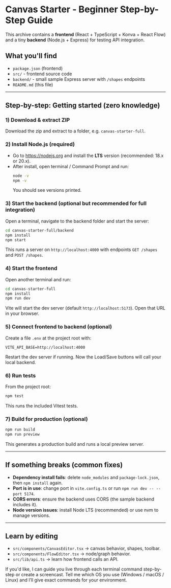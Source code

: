 
# Canvas Starter - Beginner Step-by-Step Guide

This archive contains a **frontend** (React + TypeScript + Konva + React Flow) and a tiny **backend** (Node.js + Express) for testing API integration.

## What you'll find
- `package.json` (frontend)
- `src/` - frontend source code
- `backend/` - small sample Express server with `/shapes` endpoints
- `README.md` (this file)

---

## Step-by-step: Getting started (zero knowledge)

### 1) Download & extract ZIP
Download the zip and extract to a folder, e.g. `canvas-starter-full`.

### 2) Install Node.js (required)
- Go to https://nodejs.org and install the **LTS** version (recommended: 18.x or 20.x).
- After install, open terminal / Command Prompt and run:
  ```bash
  node -v
  npm -v
  ```
  You should see versions printed.

### 3) Start the backend (optional but recommended for full integration)
Open a terminal, navigate to the backend folder and start the server:
```bash
cd canvas-starter-full/backend
npm install
npm start
```
This runs a server on `http://localhost:4000` with endpoints `GET /shapes` and `POST /shapes`.

### 4) Start the frontend
Open another terminal and run:
```bash
cd canvas-starter-full
npm install
npm run dev
```
Vite will start the dev server (default `http://localhost:5173`). Open that URL in your browser.

### 5) Connect frontend to backend (optional)
Create a file `.env` at the project root with:
```
VITE_API_BASE=http://localhost:4000
```
Restart the dev server if running. Now the Load/Save buttons will call your local backend.

### 6) Run tests
From the project root:
```bash
npm test
```
This runs the included Vitest tests.

### 7) Build for production (optional)
```bash
npm run build
npm run preview
```
This generates a production build and runs a local preview server.

---

## If something breaks (common fixes)
- **Dependency install fails**: delete `node_modules` and `package-lock.json`, then `npm install` again.
- **Port is in use**: change port in `vite.config.ts` or run `npm run dev -- --port 5174`.
- **CORS errors**: ensure the backend uses CORS (the sample backend includes it).
- **Node version issues**: install Node LTS (recommended) or use nvm to manage versions.

---

## Learn by editing
- `src/components/CanvasEditor.tsx` → canvas behavior, shapes, toolbar.
- `src/components/FlowEditor.tsx` → node/graph behavior.
- `src/lib/api.ts` → learn how frontend calls an API.

If you'd like, I can guide you live through each terminal command step-by-step or create a screencast. Tell me which OS you use (Windows / macOS / Linux) and I’ll give exact commands for your environment.
